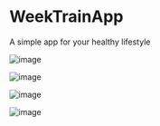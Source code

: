 # WeekTrainApp

A simple app for your healthy lifestyle

![image](https://github.com/andreising/WeekTrainApp/assets/94052489/88ab190d-71f0-4879-bc0f-796b85e293ec)

![image](https://github.com/andreising/WeekTrainApp/assets/94052489/99f92235-579e-467e-b37f-52096cffdb3a)

![image](https://github.com/andreising/WeekTrainApp/assets/94052489/5a04c335-e248-4855-a97d-80fb4f6ee2cc)

![image](https://github.com/andreising/WeekTrainApp/assets/94052489/a23a6ac3-6c65-40d4-9048-7d3b5bc69705)

